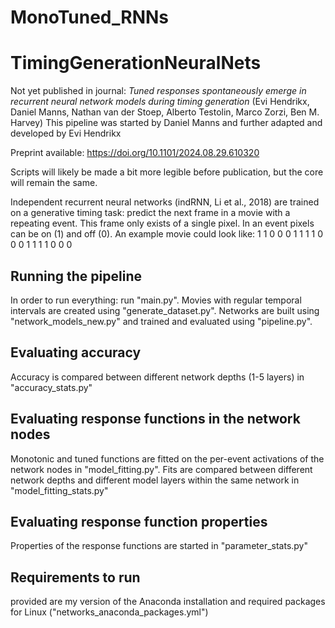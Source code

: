 # MonoTuned_RNNs
# TimingGenerationNeuralNets
Not yet published in journal: _Tuned responses spontaneously emerge in recurrent neural network models during timing generation_ 
(Evi Hendrikx, Daniel Manns, Nathan van der Stoep, Alberto Testolin, Marco Zorzi, Ben M. Harvey)
This pipeline was started by Daniel Manns and further adapted and developed by Evi Hendrikx

Preprint available: https://doi.org/10.1101/2024.08.29.610320

Scripts will likely be made a bit more legible before publication, but the core will remain the same.

Independent recurrent neural networks (indRNN, Li et al., 2018) are trained on a generative timing task: predict the next frame in a movie with a repeating event. This frame only exists of a single pixel. In an event pixels can be on (1) and off (0). An example movie could look like: 1 1 0 0 0 1 1 1 1 0 0 0 1 1 1 1 0 0 0

## Running the pipeline
In order to run everything: run "main.py". 
Movies with regular temporal intervals are created using "generate_dataset.py".
Networks are built using "network_models_new.py" and trained and evaluated using "pipeline.py".

## Evaluating accuracy
Accuracy is compared between different network depths (1-5 layers) in "accuracy_stats.py"

## Evaluating response functions in the network nodes
Monotonic and tuned functions are fitted on the per-event activations of the network nodes in "model_fitting.py".
Fits are compared between different network depths and different model layers within the same network in "model_fitting_stats.py"

## Evaluating response function properties
Properties of the response functions are started in "parameter_stats.py" 

## Requirements to run
provided are my version of the Anaconda installation and required packages for Linux ("networks_anaconda_packages.yml")
